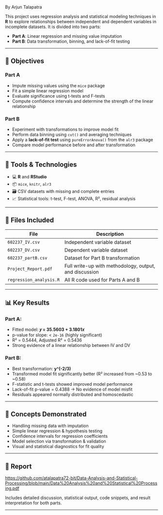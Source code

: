 By Arjun Talapatra

This project uses regression analysis and statistical modeling techniques in **R** to explore relationships between independent and dependent variables in incomplete datasets. It is divided into two parts:

- **Part A**: Linear regression and missing value imputation
- **Part B**: Data transformation, binning, and lack-of-fit testing

---

## 🎯 Objectives

### Part A
- Impute missing values using the `mice` package
- Fit a simple linear regression model
- Evaluate significance using t-tests and F-tests
- Compute confidence intervals and determine the strength of the linear relationship

### Part B
- Experiment with transformations to improve model fit
- Perform data binning using `cut()` and averaging techniques
- Apply a **lack-of-fit test** using `pureErrorAnova()` from the `alr3` package
- Compare model performance before and after transformation

---

## 🧰 Tools & Technologies

- 💻 **R** and **RStudio**
- 📦 `mice`, `knitr`, `alr3`
- 🗃️ CSV datasets with missing and complete entries
- 📈 Statistical tools: t-test, F-test, ANOVA, R², residual analysis

---

## 📂 Files Included

| File | Description |
|------|-------------|
| `602237_IV.csv` | Independent variable dataset |
| `602237_DV.csv` | Dependent variable dataset |
| `602237_partB.csv` | Dataset for Part B transformation |
| `Project_Report.pdf` | Full write-up with methodology, output, and discussion |
| `regression_analysis.R` | All R code used for Parts A and B |

---

## 📊 Key Results

### Part A:
- Fitted model: **𝑦 = 35.5603 + 3.1801𝑥**
- p-value for slope: < `2e-16` (highly significant)
- R² = 0.5444, Adjusted R² = 0.5436
- Strong evidence of a linear relationship between IV and DV

### Part B:
- Best transformation: **y^(-2/3)**
- Transformed model fit significantly better (R² increased from ~0.53 to ~0.58)
- F-statistic and t-tests showed improved model performance
- Lack-of-fit p-value = 0.4388 → No evidence of model misfit
- Residuals appeared normally distributed and homoscedastic

---

## 🧠 Concepts Demonstrated

- Handling missing data with imputation
- Simple linear regression & hypothesis testing
- Confidence intervals for regression coefficients
- Model selection via transformation & validation
- Visual and statistical diagnostics for fit quality

---

## 📝 Report
https://github.com/atalapatra72-bit/Data-Analysis-and-Statistical-Processing/blob/main/Data%20Analysis%20and%20Statistical%20Processing.pdf


Includes detailed discussion, statistical output, code snippets, and result interpretation for both parts.

---
